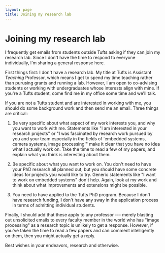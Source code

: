```yaml
---
layout: page
title: Joining my research lab
---
```


# Joining my research lab

I frequently get emails from students outside Tufts asking if they can join my research lab.  Since I don't have the time to respond to everyone individually, I'm sharing a general response here.

First things first: I don't have a research lab.  My title at Tufts is Assistant *Teaching* Professor, which means I get to spend my time teaching rather than purusing grants and running a lab.
However, I am open to co-advising students or working with undergraduates whose interests align with mine.  If you're a Tufts student, come find me in my office some time and we'll talk.

If you are not a Tufts student and are interested in working with me, you should do some background work and then send me an email.  Three things are critical:

1. Be very specific about what aspect of my work interests you, and why you want to work with me. 
Statements like "I am interested in your research projects" or "I was fascinated by research work pursued by you and your team especially in the fields of 'embedded systems, camera systems, image processing'" make it clear that you have no idea what I actually work on.  Take the time to read a few of my papers, and explain what you think is interesting about them.

2. Be specific about what you want to work on.  You don't need to have your PhD research all planned out, but you should have some concrete ideas for projects you would like to try.  Generic statements like "I want to work on embedded systems" don't help.  Again, look at my work and think about what improvements and extensions might be possible.

3. You need to have applied to the Tufts PhD program.  Because I don't have research funding, I don't have any sway in the application process in terms of admitting individual students.

Finally, I should add that these apply to any professor --- merely blasting out unsolicited emails to every faculty member in the world who has "image processing" as a research topic is unlikely to get a response.
However, if you've taken the time to read a few papers and can comment intelligently on them, then you might actually get a reply.

Best wishes in your endeavors, research and otherwise.

